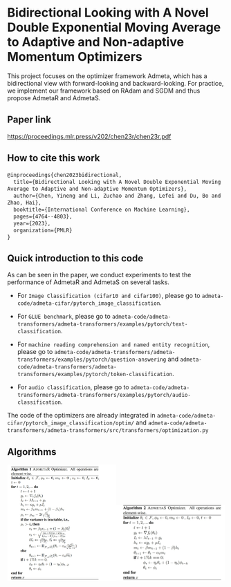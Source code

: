 # Bidirectional Looking with A Novel Double Exponential Moving Average to Adaptive and Non-adaptive Momentum Optimizers
This project focuses on the optimizer framework Admeta, which has a bidirectional view with forward-looking and backward-looking. For practice, we implement our framework based on RAdam and SGDM and thus propose AdmetaR and AdmetaS. 


## Paper link
https://proceedings.mlr.press/v202/chen23r/chen23r.pdf

## How to cite this work
```text
@inproceedings{chen2023bidirectional,
  title={Bidirectional Looking with A Novel Double Exponential Moving Average to Adaptive and Non-adaptive Momentum Optimizers},
  author={Chen, Yineng and Li, Zuchao and Zhang, Lefei and Du, Bo and Zhao, Hai},
  booktitle={International Conference on Machine Learning},
  pages={4764--4803},
  year={2023},
  organization={PMLR}
}
```

## Quick introduction to this code
As can be seen in the paper, we conduct experiments to test the performance of AdmetaR and AdmetaS on several tasks. 

- For `Image Classification (cifar10 and cifar100)`, please go to `admeta-code/admeta-cifar/pytorch_image_classification`.
  
- For `GLUE benchmark`, please go to `admeta-code/admeta-transformers/admeta-transformers/examples/pytorch/text-classification`.
  
- For `machine reading comprehension and named entity recognition`, please go to `admeta-code/admeta-transformers/admeta-transformers/examples/pytorch/question-answering` and `admeta-code/admeta-transformers/admeta-transformers/examples/pytorch/token-classification`.
  
- For `audio classification`, please go to `admeta-code/admeta-transformers/admeta-transformers/examples/pytorch/audio-classification`.

The code of the optimizers are already integrated in `admeta-code/admeta-cifar/pytorch_image_classification/optim/` and `admeta-code/admeta-transformers/admeta-transformers/src/transformers/optimization.py`

## Algorithms
<p align='center'>
<img src="Images/algorithm 1.jpg" width="50%"><img src="Images/algorithm 2.jpg" width="50%"> 
</p>

